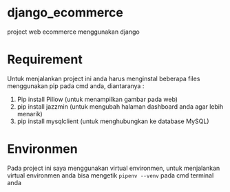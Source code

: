 # django_ecommerce
project  web ecommerce menggunakan django

# Requirement
Untuk menjalankan project ini anda harus menginstal beberapa files menggunakan pip pada cmd anda, diantaranya :
1. Pip install Pillow (untuk menampilkan gambar pada web)
2. pip install jazzmin (untuk mengubah halaman dashboard anda agar lebih menarik)
3. pip install mysqlclient (untuk menghubungkan ke database MySQL)

# Environmen
Pada project ini saya menggunakan virtual environmen, untuk menjalankan virtual environmen anda bisa mengetik ``pipenv --venv`` pada cmd terminal anda
